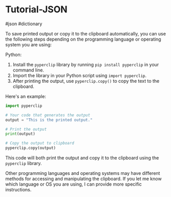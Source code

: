 # Tutorial-JSON
#json #dictionary 


To save printed output or copy it to the clipboard automatically, you can use the following steps depending on the programming language or operating system you are using:

Python:
1. Install the `pyperclip` library by running `pip install pyperclip` in your command line.
2. Import the library in your Python script using `import pyperclip`.
3. After printing the output, use `pyperclip.copy()` to copy the text to the clipboard.

Here's an example:

```python
import pyperclip

# Your code that generates the output
output = "This is the printed output."

# Print the output
print(output)

# Copy the output to clipboard
pyperclip.copy(output)
```

This code will both print the output and copy it to the clipboard using the `pyperclip` library.

Other programming languages and operating systems may have different methods for accessing and manipulating the clipboard. If you let me know which language or OS you are using, I can provide more specific instructions.
